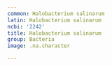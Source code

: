 ```yaml
---
common: Halobacterium salinarum
latin: Halobacterium salinarum
ncbi: '2242'
title: Halobacterium salinarum
group: Bacteria
image: .na.character

---
```

